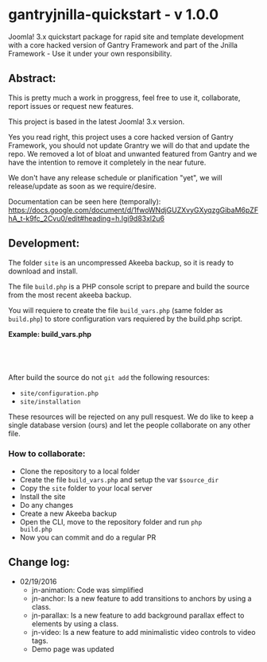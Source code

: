 # gantryjnilla-quickstart - v 1.0.0

Joomla! 3.x quickstart package for rapid site and template development with a core hacked version of Gantry Framework and part of the Jnilla Framework - Use it under your own responsibility.

## Abstract:

This is pretty much a work in proggress, feel free to use it, collaborate, report issues or request new features.

This project is based in the latest Joomla! 3.x version.

Yes you read right, this project uses a core hacked version of Gantry Framework, you should not update Grantry we will do that and update the repo. We removed a lot of bloat and unwanted featured from Gantry and we have the intention to remove it completely in the near future.

We don't have any release schedule or planification "yet", we will release/update as soon as we require/desire. 

Documentation can be seen here (temporally): https://docs.google.com/document/d/1fwoWNdjGUZXvyGXyqzgGibaM6pZFhA_t-k9fc_2Cvu0/edit#heading=h.lgi9d83xl2u6


## Development:

The folder <code>site</code> is an uncompressed Akeeba backup, so it is ready to download and install.

The file <code>build.php</code> is a PHP console script to prepare and build the source from the most recent akeeba backup.

You will requiere to create the file <code>build_vars.php</code> (same folder as <code>build.php</code>) to store configuration vars requiered by the build.php script.

**Example: build_vars.php**
<code>
<?php 
$source_dir = '/path/to/my/development/installation';
?>
</code>

After build the source do not <code>git add</code> the following resources:

* <code>site/configuration.php</code>
* <code>site/installation</code>

These resources will be rejected on any pull resquest. We do like to keep a single database version (ours) and let the people collaborate on any other file.

### How to collaborate:

* Clone the repository to a local folder
* Create the file <code>build_vars.php</code> and setup the var <code>$source_dir</code>
* Copy the <code>site</code> folder to your local server
* Install the site
* Do any changes
* Create a new Akeeba backup
* Open the CLI, move to the repository folder and run <code>php build.php</code>
* Now you can commit and do a regular PR
 
## Change log:

* 02/19/2016
  * jn-animation: Code was simplified
  * jn-anchor: Is a new feature to add transitions to anchors by using a class.
  * jn-parallax: Is a new feature to add background parallax effect to elements by using a class.
  * jn-video: Is a new feature to add minimalistic video controls to video tags.
  * Demo page was updated
  
